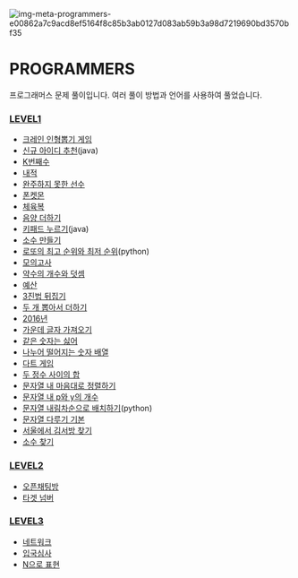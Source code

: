 ![img-meta-programmers-e00862a7c9acd8ef5164f8c85b3ab0127d083ab59b3a98d7219690bd3570bf35](https://user-images.githubusercontent.com/42399580/125379290-36ab6300-e3cb-11eb-89fd-87ddce3037cb.png)

# PROGRAMMERS
프로그래머스 문제 풀이입니다. 여러 풀이 방법과 언어를 사용하여 풀었습니다.

### [LEVEL1](https://github.com/SGTYang/Algorithms/tree/main/Programmers/Level1)

* [크레인 인형뽑기 게임](https://github.com/SGTYang/Algorithms/tree/main/Programmers/Level1/%ED%81%AC%EB%A0%88%EC%9D%B8%20%EC%9D%B8%ED%98%95%EB%BD%91%EA%B8%B0%20%EA%B2%8C%EC%9E%84)
* [신규 아이디 추천](https://github.com/SGTYang/Algorithms/tree/main/Programmers/Level1/%EC%8B%A0%EA%B7%9C%20%EC%95%84%EC%9D%B4%EB%94%94%20%EC%B6%94%EC%B2%9CC)(java)
* [K번째수](https://github.com/SGTYang/Algorithms/tree/main/Programmers/Level1/K%EB%B2%88%EC%A7%B8%EC%88%98)
* [내적](https://github.com/SGTYang/Algorithms/tree/main/Programmers/Level1/%EB%82%B4%EC%A0%81)
* [완주하지 못한 선수](https://github.com/SGTYang/Algorithms/tree/main/Programmers/Level1/%EC%99%84%EC%A3%BC%ED%95%98%EC%A7%80%20%EB%AA%BB%ED%95%9C%20%EC%84%A0%EC%88%98)
* [폰켓몬](https://github.com/SGTYang/Algorithms/tree/main/Programmers/Level1/%ED%8F%B0%EC%BC%93%EB%AA%AC)
* [체육복](https://github.com/SGTYang/Algorithms/tree/main/Programmers/Level1/%EC%B2%B4%EC%9C%A1%EB%B3%B5)
* [음양 더하기](https://github.com/SGTYang/Algorithms/tree/main/Programmers/Level1/%EC%9D%8C%EC%96%91%20%EB%8D%94%ED%95%98%EA%B8%B0)
* [키패드 누르기](https://github.com/SGTYang/Algorithms/tree/main/Programmers/Level1/%ED%82%A4%ED%8C%A8%EB%93%9C%20%EB%88%84%EB%A5%B4%EA%B8%B0)(java)
* [소수 만들기](https://github.com/SGTYang/Algorithms/tree/main/Programmers/Level1/%EC%86%8C%EC%88%98%20%EB%A7%8C%EB%93%A4%EA%B8%B0)
* [로또의 최고 순위와 최저 순위](https://github.com/SGTYang/Algorithms/tree/main/Programmers/Level1/%EB%A1%9C%EB%98%90%EC%9D%98%20%EC%B5%9C%EA%B3%A0%20%EC%88%9C%EC%9C%84%EC%99%80%20%EC%B5%9C%EC%A0%80%20%EC%88%9C%EC%9C%84)(python)
* [모의고사](https://github.com/SGTYang/Algorithms/tree/main/Programmers/Level1/%EB%AA%A8%EC%9D%98%EA%B3%A0%EC%82%AC)
* [약수의 개수와 덧셈](https://github.com/SGTYang/Algorithms/tree/main/Programmers/Level1/%EC%95%BD%EC%88%98%EC%9D%98%20%EA%B0%9C%EC%88%98%EC%99%80%20%EB%8D%A7%EC%85%88)
* [예산](https://github.com/SGTYang/Algorithms/tree/main/Programmers/Level1/%EC%98%88%EC%82%B0)
* [3진법 뒤집기](https://github.com/SGTYang/Algorithms/tree/main/Programmers/Level1/3%EC%A7%84%EB%B2%95%20%EB%92%A4%EC%A7%91%EA%B8%B0)
* [두 개 뽑아서 더하기](https://github.com/SGTYang/Algorithms/tree/main/Programmers/Level1/%EB%91%90%20%EA%B0%9C%20%EB%BD%91%EC%95%84%EC%84%9C%20%EB%8D%94%ED%95%98%EA%B8%B0)
* [2016년](https://github.com/SGTYang/Algorithms/tree/main/Programmers/Level1/2016%EB%85%84)
* [가운데 글자 가져오기](https://github.com/SGTYang/Algorithms/tree/main/Programmers/Level1/%EA%B0%80%EC%9A%B4%EB%8D%B0%20%EA%B8%80%EC%9E%90%20%EA%B0%80%EC%A0%B8%EC%98%A4%EA%B8%B0)
* [같은 숫자는 싫어](https://github.com/SGTYang/Algorithms/tree/main/Programmers/Level1/%EA%B0%99%EC%9D%80%20%EC%88%AB%EC%9E%90%EB%8A%94%20%EC%8B%AB%EC%96%B4)
* [나누어 떨어지는 숫자 배열](https://github.com/SGTYang/Algorithms/tree/main/Programmers/Level1/%EB%82%98%EB%88%84%EC%96%B4%20%EB%96%A8%EC%96%B4%EC%A7%80%EB%8A%94%20%EC%88%AB%EC%9E%90%20%EB%B0%B0%EC%97%B4)
* [다트 게임](https://github.com/SGTYang/Algorithms/tree/main/Programmers/Level1/%EB%8B%A4%ED%8A%B8%20%EA%B2%8C%EC%9E%84)
* [두 정수 사이의 합](https://github.com/SGTYang/Algorithms/tree/main/Programmers/Level1/%EB%91%90%20%EC%A0%95%EC%88%98%20%EC%82%AC%EC%9D%B4%EC%9D%98%20%ED%95%A9)
* [문자열 내 마음대로 정렬하기](https://github.com/SGTYang/Algorithms/tree/main/Programmers/Level1/%EB%AC%B8%EC%9E%90%EC%97%B4%20%EB%82%B4%20%EB%A7%88%EC%9D%8C%EB%8C%80%EB%A1%9C%20%EC%A0%95%EB%A0%AC%ED%95%98%EA%B8%B0)
* [문자열 내 p와 y의 개수](https://github.com/SGTYang/Algorithms/tree/main/Programmers/Level1/%EB%AC%B8%EC%9E%90%EC%97%B4%20%EB%82%B4%20p%EC%99%80%20y%EC%9D%98%20%EA%B0%9C%EC%88%98)
* [문자열 내림차순으로 배치하기](https://github.com/SGTYang/Algorithms/tree/main/Programmers/Level1/%EB%AC%B8%EC%9E%90%EC%97%B4%20%EB%82%B4%EB%A6%BC%EC%B0%A8%EC%88%9C%EC%9C%BC%EB%A1%9C%20%EB%B0%B0%EC%B9%98%ED%95%98%EA%B8%B0)(python)
* [문자열 다루기 기본](https://github.com/SGTYang/Algorithms/tree/main/Programmers/Level1/%EB%AC%B8%EC%9E%90%EC%97%B4%20%EB%8B%A4%EB%A3%A8%EA%B8%B0%20%EA%B8%B0%EB%B3%B8)
* [서울에서 김서방 찾기](https://github.com/SGTYang/Algorithms/tree/main/Programmers/Level1/%EC%84%9C%EC%9A%B8%EC%97%90%EC%84%9C%20%EA%B9%80%EC%84%9C%EB%B0%A9%20%EC%B0%BE%EA%B8%B0)
* [소수 찾기](https://github.com/SGTYang/Algorithms/tree/main/Programmers/Level1/%EC%86%8C%EC%88%98%20%EC%B0%BE%EA%B8%B0)



### [LEVEL2](https://github.com/SGTYang/Algorithms/tree/main/Programmers/Level2)

* [오픈채팅방](https://github.com/SGTYang/Algorithms/tree/main/Programmers/Level2/%EC%98%A4%ED%94%88%EC%B1%84%ED%8C%85%EB%B0%A9)
* [타겟 넘버](https://github.com/SGTYang/Algorithms/tree/main/Programmers/Level2/%ED%83%80%EA%B2%9F%20%EB%84%98%EB%B2%84)




### [LEVEL3](https://github.com/SGTYang/Algorithms/tree/main/Programmers/Level3)

* [네트워크](https://github.com/SGTYang/Algorithms/tree/main/Programmers/Level3/%EB%84%A4%ED%8A%B8%EC%9B%8C%ED%81%AC)
* [입국심사](https://github.com/SGTYang/Algorithms/tree/main/Programmers/Level3/%EC%9E%85%EA%B5%AD%EC%8B%AC%EC%82%AC)
* [N으로 표현](https://github.com/SGTYang/Algorithms/tree/main/Programmers/Level3/N%EC%9C%BC%EB%A1%9C%20%ED%91%9C%ED%98%84)
